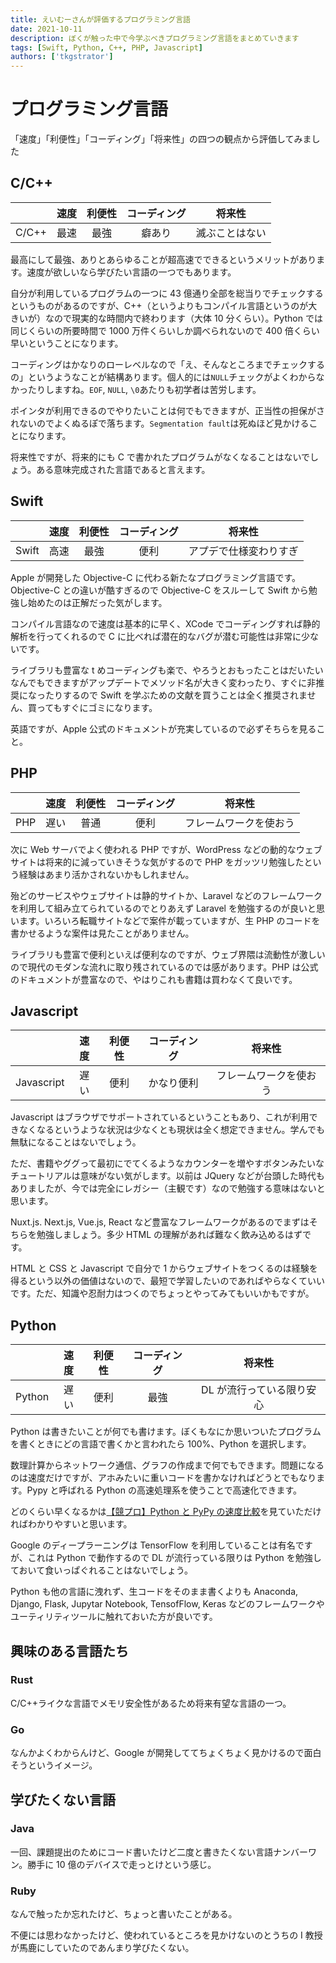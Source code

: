 ```yaml
---
title: えいむーさんが評価するプログラミング言語
date: 2021-10-11
description: ぼくが触った中で今学ぶべきプログラミング言語をまとめていきます
tags: [Swift, Python, C++, PHP, Javascript]
authors: ['tkgstrator']
---
```


# プログラミング言語

「速度」「利便性」「コーディング」「将来性」の四つの観点から評価してみました



## C/C++

|       | 速度 | 利便性 | コーディング |     将来性     |
| :---: | :--: | :----: | :----------: | :------------: |
| C/C++ | 最速 |  最強  |    癖あり    | 滅ぶことはない |

最高にして最強、ありとあらゆることが超高速でできるというメリットがあります。速度が欲しいなら学びたい言語の一つでもあります。

自分が利用しているプログラムの一つに 43 億通り全部を総当りでチェックするというものがあるのですが、C++（というよりもコンパイル言語というのが大きいが）なので現実的な時間内で終わります（大体 10 分くらい）。Python では同じくらいの所要時間で 1000 万件くらいしか調べられないので 400 倍くらい早いということになります。

コーディングはかなりのローレベルなので「え、そんなところまでチェックするの」というようなことが結構あります。個人的には`NULL`チェックがよくわからなかったりしますね。`EOF`, `NULL`, `\0`あたりも初学者は苦労します。

ポインタが利用できるのでやりたいことは何でもできますが、正当性の担保がされないのでよくぬるぽで落ちます。`Segmentation fault`は死ぬほど見かけることになります。

将来性ですが、将来的にも C で書かれたプログラムがなくなることはないでしょう。ある意味完成された言語であると言えます。

## Swift

|       | 速度 | 利便性 | コーディング |         将来性         |
| :---: | :--: | :----: | :----------: | :--------------------: |
| Swift | 高速 |  最強  |     便利     | アプデで仕様変わりすぎ |

Apple が開発した Objective-C に代わる新たなプログラミング言語です。Objective-C との違いが酷すぎるので Objective-C をスルーして Swift から勉強し始めたのは正解だった気がします。

コンパイル言語なので速度は基本的に早く、XCode でコーディングすれば静的解析を行ってくれるので C に比べれば潜在的なバグが潜む可能性は非常に少ないです。

ライブラリも豊富な t めコーディングも楽で、やろうとおもったことはだいたいなんでもできますがアップデートでメソッド名が大きく変わったり、すぐに非推奨になったりするので Swift を学ぶための文献を買うことは全く推奨されません、買ってもすぐにゴミになります。

英語ですが、Apple 公式のドキュメントが充実しているので必ずそちらを見ること。

## PHP

|     | 速度 | 利便性 | コーディング |         将来性         |
| :-: | :--: | :----: | :----------: | :--------------------: |
| PHP | 遅い |  普通  |     便利     | フレームワークを使おう |

次に Web サーバでよく使われる PHP ですが、WordPress などの動的なウェブサイトは将来的に減っていきそうな気がするので PHP をガッツリ勉強したという経験はあまり活かされないかもしれません。

殆どのサービスやウェブサイトは静的サイトか、Laravel などのフレームワークを利用して組み立てられているのでとりあえず Laravel を勉強するのが良いと思います。いろいろ転職サイトなどで案件が載っていますが、生 PHP のコードを書かせるような案件は見たことがありません。

ライブラリも豊富で便利といえば便利なのですが、ウェブ界隈は流動性が激しいので現代のモダンな流れに取り残されているのでは感があります。PHP は公式のドキュメントが豊富なので、やはりこれも書籍は買わなくて良いです。

## Javascript

|            | 速度 | 利便性 | コーディング |         将来性         |
| :--------: | :--: | :----: | :----------: | :--------------------: |
| Javascript | 遅い |  便利  |  かなり便利  | フレームワークを使おう |

Javascript はブラウザでサポートされているということもあり、これが利用できなくなるというような状況は少なくとも現状は全く想定できません。学んでも無駄になることはないでしょう。

ただ、書籍やググって最初にでてくるようなカウンターを増やすボタンみたいなチュートリアルは意味がない気がします。以前は JQuery などが台頭した時代もありましたが、今では完全にレガシー（主観です）なので勉強する意味はないと思います。

Nuxt.js. Next.js, Vue.js, React など豊富なフレームワークがあるのでまずはそちらを勉強しましょう。多少 HTML の理解があれば難なく飲み込めるはずです。

HTML と CSS と Javascript で自分で 1 からウェブサイトをつくるのは経験を得るという以外の価値はないので、最短で学習したいのであればやらなくていいです。ただ、知識や忍耐力はつくのでちょっとやってみてもいいかもですが。

## Python

|        | 速度 | 利便性 | コーディング |          将来性           |
| :----: | :--: | :----: | :----------: | :-----------------------: |
| Python | 遅い |  便利  |     最強     | DL が流行っている限り安心 |

Python は書きたいことが何でも書けます。ぼくもなにか思いついたプログラムを書くときにどの言語で書くかと言われたら 100%、Python を選択します。

数理計算からネットワーク通信、グラフの作成まで何でもできます。問題になるのは速度だけですが、アホみたいに重いコードを書かなければどうとでもなります。Pypy と呼ばれる Python の高速処理系を使うことで高速化できます。

どのくらい早くなるかは[【競プロ】Python と PyPy の速度比較](https://qiita.com/OKCH3COOH/items/f0c5c4681bc30dddf7f4)を見ていただければわかりやすいと思います。

Google のディープラーニングは TensorFlow を利用していることは有名ですが、これは Python で動作するので DL が流行っている限りは Python を勉強しておいて食いっぱぐれることはないでしょう。

Python も他の言語に洩れず、生コードをそのまま書くよりも Anaconda, Django, Flask, Jupytar Notebook, TensofFlow, Keras などのフレームワークやユーティリティツールに触れておいた方が良いです。

## 興味のある言語たち

### Rust

C/C++ライクな言語でメモリ安全性があるため将来有望な言語の一つ。

### Go

なんかよくわからんけど、Google が開発しててちょくちょく見かけるので面白そうというイメージ。

## 学びたくない言語

### Java

一回、課題提出のためにコード書いたけど二度と書きたくない言語ナンバーワン。勝手に 10 億のデバイスで走っとけという感じ。

### Ruby

なんで触ったか忘れたけど、ちょっと書いたことがある。

不便には思わなかったけど、使われているところを見かけないのとうちの I 教授が馬鹿にしていたのであんまり学びたくない。


